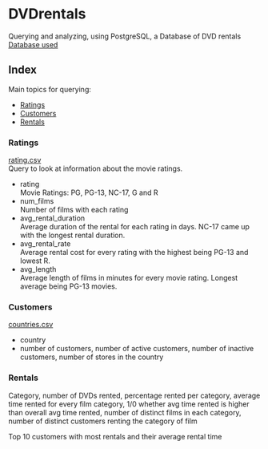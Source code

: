 # DVDrentals
Querying and analyzing, using PostgreSQL, a Database of DVD rentals  
[Database used](https://www.postgresqltutorial.com/postgresql-getting-started/postgresql-sample-database/)  

## Index
Main topics for querying:
- [Ratings](ratings)
- [Customers](customers)
- [Rentals](rentals)

### Ratings
[rating.csv](ratings/rating.csv)  
Query to look at information about the movie ratings.
- rating  
Movie Ratings: PG, PG-13, NC-17, G and R
- num_films  
Number of films with each rating
- avg_rental_duration  
Average duration of the rental for each rating in days. NC-17 came up with the longest rental duration. 
- avg_rental_rate  
Average rental cost for every rating with the highest being PG-13 and lowest R.
- avg_length  
Average length of films in minutes for every movie rating. Longest average being PG-13 movies. 

### Customers
[countries.csv](customers/countries.csv)  
- country
- number of customers, number of active customers, number of inactive customers, number of stores in the country 

### Rentals
Category, number of DVDs rented, percentage rented per category, average time rented for every film category, 1/0 whether avg time rented is higher than overall avg time rented, number of distinct films in each category, number of distinct customers renting the category of film

Top 10 customers with most rentals and their average rental time 

